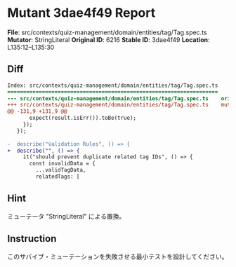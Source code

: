 # Mutant 3dae4f49 Report

**File**: src/contexts/quiz-management/domain/entities/tag/Tag.spec.ts
**Mutator**: StringLiteral
**Original ID**: 6216
**Stable ID**: 3dae4f49
**Location**: L135:12–L135:30

## Diff

```diff
Index: src/contexts/quiz-management/domain/entities/tag/Tag.spec.ts
===================================================================
--- src/contexts/quiz-management/domain/entities/tag/Tag.spec.ts	original
+++ src/contexts/quiz-management/domain/entities/tag/Tag.spec.ts	mutated #6216
@@ -131,9 +131,9 @@
       expect(result.isErr()).toBe(true);
     });
   });
 
-  describe("Validation Rules", () => {
+  describe("", () => {
     it("should prevent duplicate related tag IDs", () => {
       const invalidData = {
         ...validTagData,
         relatedTags: [
```

## Hint

ミューテータ "StringLiteral" による置換。

## Instruction

このサバイブ・ミューテーションを失敗させる最小テストを設計してください。

